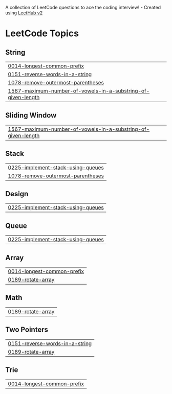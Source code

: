 A collection of LeetCode questions to ace the coding interview! - Created using [LeetHub v2](https://github.com/arunbhardwaj/LeetHub-2.0)
<!---LeetCode Topics Start-->
# LeetCode Topics
## String
|  |
| ------- |
| [0014-longest-common-prefix](https://github.com/piyushmishra8008/DSA-Leetcode/tree/master/0014-longest-common-prefix) |
| [0151-reverse-words-in-a-string](https://github.com/piyushmishra8008/DSA-Leetcode/tree/master/0151-reverse-words-in-a-string) |
| [1078-remove-outermost-parentheses](https://github.com/piyushmishra8008/DSA-Leetcode/tree/master/1078-remove-outermost-parentheses) |
| [1567-maximum-number-of-vowels-in-a-substring-of-given-length](https://github.com/piyushmishra8008/DSA-Leetcode/tree/master/1567-maximum-number-of-vowels-in-a-substring-of-given-length) |
## Sliding Window
|  |
| ------- |
| [1567-maximum-number-of-vowels-in-a-substring-of-given-length](https://github.com/piyushmishra8008/DSA-Leetcode/tree/master/1567-maximum-number-of-vowels-in-a-substring-of-given-length) |
## Stack
|  |
| ------- |
| [0225-implement-stack-using-queues](https://github.com/piyushmishra8008/DSA-Leetcode/tree/master/0225-implement-stack-using-queues) |
| [1078-remove-outermost-parentheses](https://github.com/piyushmishra8008/DSA-Leetcode/tree/master/1078-remove-outermost-parentheses) |
## Design
|  |
| ------- |
| [0225-implement-stack-using-queues](https://github.com/piyushmishra8008/DSA-Leetcode/tree/master/0225-implement-stack-using-queues) |
## Queue
|  |
| ------- |
| [0225-implement-stack-using-queues](https://github.com/piyushmishra8008/DSA-Leetcode/tree/master/0225-implement-stack-using-queues) |
## Array
|  |
| ------- |
| [0014-longest-common-prefix](https://github.com/piyushmishra8008/DSA-Leetcode/tree/master/0014-longest-common-prefix) |
| [0189-rotate-array](https://github.com/piyushmishra8008/DSA-Leetcode/tree/master/0189-rotate-array) |
## Math
|  |
| ------- |
| [0189-rotate-array](https://github.com/piyushmishra8008/DSA-Leetcode/tree/master/0189-rotate-array) |
## Two Pointers
|  |
| ------- |
| [0151-reverse-words-in-a-string](https://github.com/piyushmishra8008/DSA-Leetcode/tree/master/0151-reverse-words-in-a-string) |
| [0189-rotate-array](https://github.com/piyushmishra8008/DSA-Leetcode/tree/master/0189-rotate-array) |
## Trie
|  |
| ------- |
| [0014-longest-common-prefix](https://github.com/piyushmishra8008/DSA-Leetcode/tree/master/0014-longest-common-prefix) |
<!---LeetCode Topics End-->
